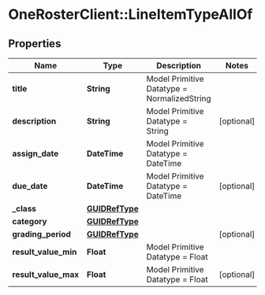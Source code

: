 # OneRosterClient::LineItemTypeAllOf

## Properties
Name | Type | Description | Notes
------------ | ------------- | ------------- | -------------
**title** | **String** | Model Primitive Datatype &#x3D; NormalizedString | 
**description** | **String** | Model Primitive Datatype &#x3D; String | [optional] 
**assign_date** | **DateTime** | Model Primitive Datatype &#x3D; DateTime | 
**due_date** | **DateTime** | Model Primitive Datatype &#x3D; DateTime | [optional] 
**_class** | [**GUIDRefType**](GUIDRefType.md) |  | 
**category** | [**GUIDRefType**](GUIDRefType.md) |  | 
**grading_period** | [**GUIDRefType**](GUIDRefType.md) |  | [optional] 
**result_value_min** | **Float** | Model Primitive Datatype &#x3D; Float | 
**result_value_max** | **Float** | Model Primitive Datatype &#x3D; Float | [optional] 

